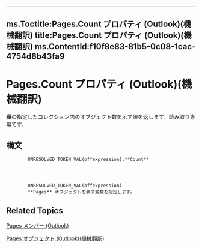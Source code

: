 

---
ms.Toctitle:Pages.Count プロパティ (Outlook)(機械翻訳)
title:Pages.Count プロパティ (Outlook)(機械翻訳)
ms.ContentId:f10f8e83-81b5-0c08-1cac-4754d8b43fa9
---
# Pages.Count プロパティ (Outlook)(機械翻訳)




**長**の指定したコレクション内のオブジェクト数を示す値を返します。読み取り専用です。

## 構文

            UNRESOLVED_TOKEN_VAL(offexpression).**Count**




            UNRESOLVED_TOKEN_VAL(offexpression)
            **Pages** オブジェクトを表す変数を指定します。



## Related Topics

[Pages メンバー (Outlook)](8cbf9b2a-f53b-087c-0b8e-f824e967b5a6.md)

[Pages オブジェクト (Outlook)(機械翻訳)](ed4dd77e-b339-7f43-d036-c02daa69d5b8.md)




